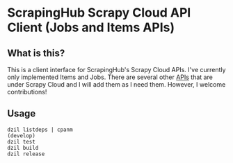 # ScrapingHub Scrapy Cloud API Client (Jobs and Items APIs)

## What is this?
This is a client interface for ScrapingHub's Scrapy Cloud APIs.  I've currently only implemented Items and Jobs.  There are several other [APIs](https://doc.scrapinghub.com/scrapy-cloud.html#scrapycloud) that are under Scrapy Cloud and I will add them as I need them.  However, I welcome contributions!  

## Usage

```
dzil listdeps | cpanm
(develop)
dzil test
dzil build
dzil release
```
